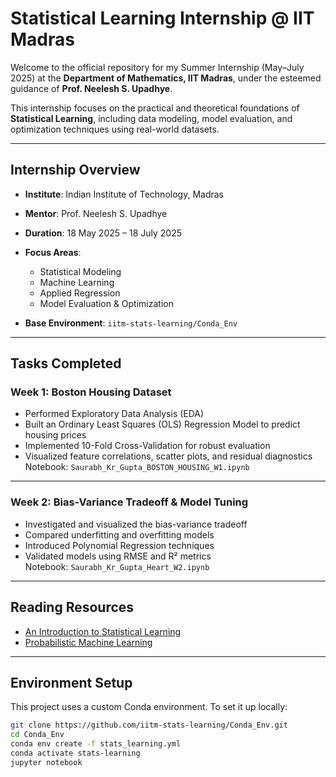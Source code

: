 # Statistical Learning Internship @ IIT Madras

Welcome to the official repository for my Summer Internship (May–July 2025) at the **Department of Mathematics, IIT Madras**, under the esteemed guidance of **Prof. Neelesh S. Upadhye**.

This internship focuses on the practical and theoretical foundations of **Statistical Learning**, including data modeling, model evaluation, and optimization techniques using real-world datasets.

---

##  Internship Overview

- **Institute**: Indian Institute of Technology, Madras  
- **Mentor**: Prof. Neelesh S. Upadhye  
- **Duration**: 18 May 2025 – 18 July 2025  
- **Focus Areas**:  
  - Statistical Modeling  
  - Machine Learning  
  - Applied Regression  
  - Model Evaluation & Optimization  

- **Base Environment**: `iitm-stats-learning/Conda_Env`

---

## Tasks Completed

###  Week 1: Boston Housing Dataset
- Performed Exploratory Data Analysis (EDA)
- Built an Ordinary Least Squares (OLS) Regression Model to predict housing prices
- Implemented 10-Fold Cross-Validation for robust evaluation
- Visualized feature correlations, scatter plots, and residual diagnostics  
   Notebook: `Saurabh_Kr_Gupta_BOSTON_HOUSING_W1.ipynb`

---

###  Week 2: Bias-Variance Tradeoff & Model Tuning
- Investigated and visualized the bias-variance tradeoff
- Compared underfitting and overfitting models
- Introduced Polynomial Regression techniques
- Validated models using RMSE and R² metrics  
   Notebook: `Saurabh_Kr_Gupta_Heart_W2.ipynb`

---

## Reading Resources
- [An Introduction to Statistical Learning](https://www.statlearning.com/?utm_source=chatgpt.com)
- [Probabilistic Machine Learning](https://probml.github.io/pml-book/?utm_source=chatgpt.com)

---

##  Environment Setup

This project uses a custom Conda environment. To set it up locally:

```bash
git clone https://github.com/iitm-stats-learning/Conda_Env.git
cd Conda_Env
conda env create -f stats_learning.yml
conda activate stats-learning
jupyter notebook
